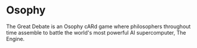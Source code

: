 # Osophy
The Great Debate is an Osophy cARd game where philosophers throughout time assemble to battle the world's most powerful AI supercomputer, The Engine. 
